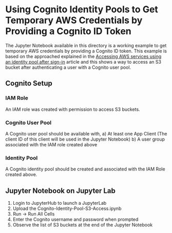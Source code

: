 # Using Cognito Identity Pools to Get Temporary AWS Credentials by Providing a Cognito ID Token

The Jupyter Notebook  available in this directory is a working example to get temporary AWS credentials
by providing a Cognito ID token. This example is based on the approached explained in the
[Accessing AWS services using an identity pool after sign-in](https://docs.aws.amazon.com/cognito/latest/developerguide/amazon-cognito-integrating-user-pools-with-identity-pools.html) article and 
this shows a way to access an S3 bucket after authenticating a user with a Cognito user pool.

## Cognito Setup

### IAM Role

An IAM role was created with permission to access S3 buckets.

### Cognito User Pool 

A Cognito user pool should be available with,
a) At least one App Client (The client ID of this client will be used in  the Jupyter Notebook)
b) A user group associated with the IAM role created above

### Identity Pool

A Cognito identity pool should be created and associated with the IAM Role created above.


## Jupyter Notebook on Jupyter Lab

1) Login to JupyterHub to launch a JupyterLab 
2) Upload the Cognito-Identity-Pool-S3-Access.ipynb
3) Run -> Run All Cells
4) Enter the Cognito username and password when prompted
5) Observe the list of S3 buckets at the end of the Jupyter Notebook

